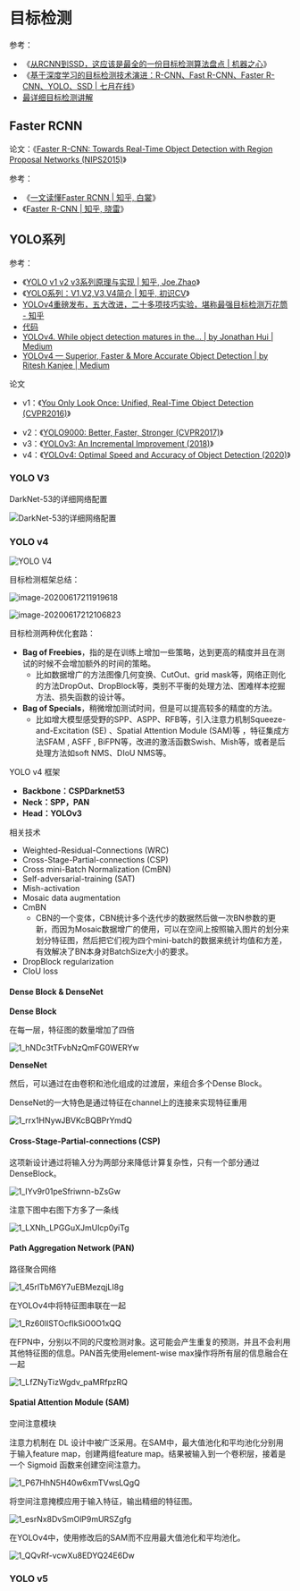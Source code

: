 # 目标检测

参考：

- 《[从RCNN到SSD，这应该是最全的一份目标检测算法盘点 | 机器之心](https://www.jiqizhixin.com/articles/2018-04-27?from=synced&keyword=从RCNN到SSD，这应该是最全的一份目标检测算法盘点)》
- 《[基于深度学习的目标检测技术演进：R-CNN、Fast R-CNN、Faster R-CNN、YOLO、SSD | 七月在线](https://www.julyedu.com/question/big/kp_id/32/ques_id/2103)》
- [最详细目标检测讲解](https://www.telesens.co/2018/03/11/object-detection-and-classification-using-r-cnns/)

## Faster RCNN

论文：《[Faster R-CNN: Towards Real-Time Object Detection with Region Proposal Networks (NIPS2015)](https://arxiv.org/pdf/1506.01497.pdf)》

参考：

- 《[一文读懂Faster RCNN | 知乎, 白裳](https://zhuanlan.zhihu.com/p/31426458)》
- 《[Faster R-CNN | 知乎, 晓雷](https://zhuanlan.zhihu.com/p/24916624)》



## YOLO系列

参考：

- 《[YOLO v1 v2 v3系列原理与实现 | 知乎, Joe.Zhao](https://zhuanlan.zhihu.com/p/80855877)》
- 《[YOLO系列：V1,V2,V3,V4简介 | 知乎, 初识CV](https://zhuanlan.zhihu.com/p/136382095)》
- [YOLOv4重磅发布，五大改进，二十多项技巧实验，堪称最强目标检测万花筒 - 知乎](
  https://zhuanlan.zhihu.com/p/135980432)
- [代码](https://github.com/AlexeyAB/darknet)
- [YOLOv4. While object detection matures in the… | by Jonathan Hui | Medium](https://medium.com/@jonathan_hui/yolov4-c9901eaa8e61)
- [YOLOv4 — Superior, Faster & More Accurate Object Detection | by Ritesh Kanjee | Medium](https://medium.com/@riteshkanjee/yolov4-superior-faster-more-accurate-object-detection-7e8194bf1872)



论文

* v1：《[You Only Look Once: Unified, Real-Time Object Detection (CVPR2016)](https://arxiv.org/pdf/1506.02640)》

- v2：《[YOLO9000: Better, Faster, Stronger (CVPR2017)](https://arxiv.org/pdf/1612.08242)》
- v3：《[YOLOv3: An Incremental Improvement (2018)](https://arxiv.org/pdf/1804.02767)》
- v4：《[YOLOv4: Optimal Speed and Accuracy of Object Detection (2020)](https://arxiv.org/pdf/2004.10934v1)》



### YOLO V3

DarkNet-53的详细网络配置

![DarkNet-53的详细网络配置](image/1588151299882-ad55d5b7-6881-4527-a62e-1e1afc2ff861.png)

### YOLO v4

![YOLO V4](image/YOLO_V4.png)

目标检测框架总结：

![image-20200617211919618](image/image-20200617211919618.png)

![image-20200617212106823](image/image-20200617212106823.png)

目标检测两种优化套路：

* **Bag of Freebies**，指的是在训练上增加一些策略，达到更高的精度并且在测试的时候不会增加额外的时间的策略。
  * 比如数据增广的方法图像几何变换、CutOut、grid mask等，网络正则化的方法DropOut、DropBlock等，类别不平衡的处理方法、困难样本挖掘方法、损失函数的设计等。
* **Bag of Specials**，稍微增加测试时间，但是可以提高较多的精度的方法。
  * 比如增大模型感受野的SPP、ASPP、RFB等，引入注意力机制Squeeze-and-Excitation (SE) 、Spatial Attention Module (SAM)等 ，特征集成方法SFAM , ASFF , BiFPN等，改进的激活函数Swish、Mish等，或者是后处理方法如soft NMS、DIoU NMS等。

YOLO v4 框架

- **Backbone：CSPDarknet53**
- **Neck：SPP，PAN**
- **Head：YOLOv3**

相关技术

- Weighted-Residual-Connections (WRC)
- Cross-Stage-Partial-connections (CSP)
- Cross mini-Batch Normalization (CmBN)
- Self-adversarial-training (SAT)
- Mish-activation
- Mosaic data augmentation
- CmBN
  - CBN的一个变体，CBN统计多个迭代步的数据然后做一次BN参数的更新，而因为Mosaic数据增广的使用，可以在空间上按照输入图片的划分来划分特征图，然后把它们视为四个mini-batch的数据来统计均值和方差，有效解决了BN本身对BatchSize大小的要求。
- DropBlock regularization
- CIoU loss

#### **Dense Block & DenseNet**

**Dense Block**

在每一层，特征图的数量增加了四倍

![1_hNDc3tTFvbNzQmFG0WERYw](image/1_hNDc3tTFvbNzQmFG0WERYw.jpeg)

**DenseNet**

然后，可以通过在由卷积和池化组成的过渡层，来组合多个Dense Block。

DenseNet的一大特色是通过特征在channel上的连接来实现特征重用

![1_rrx1HNywJBVKcBQBPrYmdQ](image/1_rrx1HNywJBVKcBQBPrYmdQ.png)

#### **Cross-Stage-Partial-connections (CSP)**

这项新设计通过将输入分为两部分来降低计算复杂性，只有一个部分通过DenseBlock。

![1_IYv9r01peSfriwnn-bZsGw](image/1_IYv9r01peSfriwnn-bZsGw.jpeg)

注意下图中右图下方多了一条线

![1_LXNh_LPGGuXJmUlcp0yiTg](image/1_LXNh_LPGGuXJmUlcp0yiTg.png)

#### Path Aggregation Network (PAN)

路径聚合网络

![1_45rlTbM6Y7uEBMezqjLI8g](image/1_45rlTbM6Y7uEBMezqjLI8g.png)

在YOLOv4中将特征图串联在一起

![1_Rz60lISTOcfIkSiO0O1xQQ](image/1_Rz60lISTOcfIkSiO0O1xQQ.jpeg)

在FPN中，分别以不同的尺度检测对象。这可能会产生重复的预测，并且不会利用其他特征图的信息。PAN首先使用element-wise max操作将所有层的信息融合在一起

![1_LfZNyTizWgdv_paMRfpzRQ](image/1_LfZNyTizWgdv_paMRfpzRQ.jpeg)

#### Spatial Attention Module (SAM)

空间注意模块

注意力机制在 DL 设计中被广泛采用。在SAM中，最大值池化和平均池化分别用于输入feature map，创建两组feature map。结果被输入到一个卷积层，接着是一个 Sigmoid 函数来创建空间注意力。

![1_P67HhN5H40w6xmTVwsLQgQ](image/1_P67HhN5H40w6xmTVwsLQgQ.jpeg)

将空间注意掩模应用于输入特征，输出精细的特征图。

![1_esrNx8DvSmOlP9mURSZgfg](image/1_esrNx8DvSmOlP9mURSZgfg.jpeg)

在YOLOv4中，使用修改后的SAM而不应用最大值池化和平均池化。

![1_QQvRf-vcwXu8EDYQ24E6Dw](image/1_QQvRf-vcwXu8EDYQ24E6Dw.jpeg)



### YOLO v5

